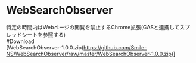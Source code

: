 # WebSearchObserver
特定の時間内はWebページの閲覧を禁止するChrome拡張(GASと連携してスプレッドシートを参照する)  
#Download  
[WebSearchObserver-1.0.0.zip(https://github.com/Smile-NS/WebSearchObserver/raw/master/WebSearchObserver-1.0.0.zip)]
